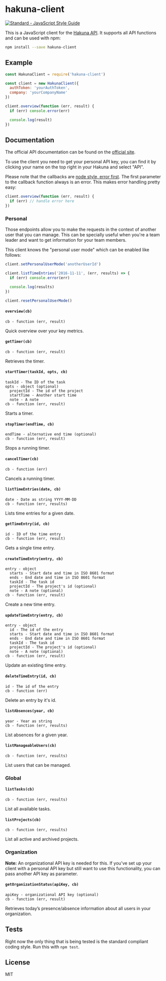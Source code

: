 # hakuna-client

[![Standard - JavaScript Style Guide](https://img.shields.io/badge/code%20style-standard-brightgreen.svg)](http://standardjs.com/)

This is a JavaScript client for the [Hakuna API](https://www.hakuna.ch/docs). It
supports all API functions and can be used with npm:

```bash
npm install --save hakuna-client
```

## Example

```javascript
const HakunaClient = require('hakuna-client')

const client = new HakunaClient({
  authToken: 'yourAuthToken',
  company: 'yourCompanyName'
})

client.overview(function (err, result) {
  if (err) console.error(err)

  console.log(result)
})
```

## Documentation

The official API documentation can be found on the [official site](https://www.hakuna.ch/docs).

To use the client you need to get your personal API key, you can find it by
clicking your name on the top right in your Hakuna and select "API".

Please note that the callbacks are [node style, error first](http://fredkschott.com/post/2014/03/understanding-error-first-callbacks-in-node-js/).
The first parameter to the callback function always is an error. This makes
error handling pretty easy:

```javascript
client.overview(function (err, result) {
  if (err) // handle error here
})
```

### Personal

Those endpoints allow you to make the requests in the context of another user
that you can manage. This can be specially useful when you're a team leader and
want to get information for your team members.

This client knows the "personal user mode" which can be enabled like follows:

```javascript
client.setPersonalUserMode('anotherUserId')

client.listTimeEntries('2016-11-11', (err, results) => {
  if (err) console.error(err)

  console.log(results)
})

client.resetPersonalUserMode()
```

#### `overview(cb)`

```
cb - function (err, result)
```

Quick overview over your key metrics.

#### `getTimer(cb)`

```
cb - function (err, result)
```

Retrieves the timer.

#### `startTimer(taskId, opts, cb)`

```
taskId - The ID of the task
opts - object (optional)
  projectId - The id of the project
  startTime - Another start time
  note - A note
cb - function (err, result)
```

Starts a timer.

#### `stopTimer(endTime, cb)`

```
endTime - alternative end time (optional)
cb - function (err, result)
```

Stops a running timer.

#### `cancelTimer(cb)`

```
cb - function (err)
```

Cancels a running timer.

#### `listTimeEntries(date, cb)`

```
date - Date as string YYYY-MM-DD
cb - function (err, results)
```

Lists time entries for a given date.

#### `getTimeEntry(id, cb)`

```
id - ID of the time entry
cb - function (err, result)
```

Gets a single time entry.

#### `createTimeEntry(entry, cb)`

```
entry - object
  starts - Start date and time in ISO 8601 format
  ends - End date and time in ISO 8601 format
  taskId - The task id
  projectId - The project's id (optional)
  note - A note (optional)
cb - function (err, result)
```

Create a new time entry.

#### `updateTimeEntry(entry, cb)`

```
entry - object
  id - The id of the entry
  starts - Start date and time in ISO 8601 format
  ends - End date and time in ISO 8601 format
  taskId - The task id
  projectId - The project's id (optional)
  note - A note (optional)
cb - function (err, result)
```

Update an existing time entry.

#### `deleteTimeEntry(id, cb)`

```
id - The id of the entry
cb - function (err)
```

Delete an entry by it's id.

#### `listAbsences(year, cb)`

```
year - Year as string
cb - function (err, results)
```

List absences for a given year.

#### `listManageableUsers(cb)`

```
cb - function (err, results)
```

List users that can be managed.

### Global

#### `listTasks(cb)`

```
cb - function (err, results)
```

List all available tasks.

#### `listProjects(cb)`

```
cb - function (err, results)
```

List all active and archived projects.

### Organization

**Note:** An organizational API key is needed for this. If you've set up your
client with a personal API key but still want to use this functionality, you can
pass another API key as parameter.

#### `getOrganizationStatus(apiKey, cb)`

```
apiKey - organizational API key (optional)
cb - function (err, result)
```

Retrieves today’s presence/absence information about all users in your
organization.

## Tests

Right now the only thing that is being tested is the standard compliant coding
style. Run this with `npm test`.

## License

MIT
